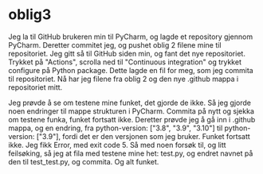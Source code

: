 # oblig3

Jeg la til GitHub brukeren min til PyCharm, og lagde et repository gjennom PyCharm.
Deretter commitet jeg, og pushet oblig 2 filene mine til repositoriet. 
Jeg gitt så til GitHub siden min, og fant det nye repositoriet. Trykket på "Actions", scrolla ned til "Continuous integration" og trykket configure på Python package.
Dette lagde en fil for meg, som jeg commita til repositoriet. 
Nå har jeg filene fra oblig 2 og den nye .github mappa i repositoriet mitt. 

Jeg prøvde å se om testene mine funket, det gjorde de ikke.
Så jeg gjorde noen endringer til mappe strukturen i PyCharm. 
Commita på nytt og sjekka om testene funka, funket fortsatt ikke. 
Deretter prøvde jeg å gå inn i .github mappa, og en endring, fra python-version: ["3.8", "3.9", "3.10"] til python-version: ["3.9"], fordi det er den versjonen som jeg bruker.
Funket fortsatt ikke. 
Jeg fikk Error, med exit code 5.
Så med noen forsøk til, og litt feilsøking, så jeg at fila med testene mine het: test.py, og endret navnet på den til test_test.py, og commita. Og alt funket. 
